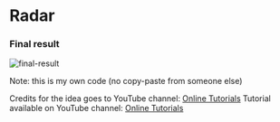 <h1>Radar</h1>

<h3>Final result</h3>

![final-result](https://user-images.githubusercontent.com/31028022/48947221-1340fa80-ef39-11e8-9bd9-f82921f40189.gif)

Note: this is my own code (no copy-paste from someone else)

Credits for the idea goes to YouTube channel: <a href="https://www.youtube.com/channel/UCbwXnUipZsLfUckBPsC7Jog" target="_blank">Online Tutorials</a>
Tutorial available on YouTube channel: <a href="https://www.youtube.com/channel/UCbwXnUipZsLfUckBPsC7Jog"           target="_blank">Online Tutorials</a>